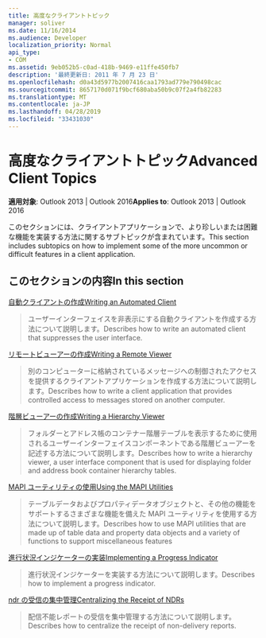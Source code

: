 ```yaml
---
title: 高度なクライアントトピック
manager: soliver
ms.date: 11/16/2014
ms.audience: Developer
localization_priority: Normal
api_type:
- COM
ms.assetid: 9eb052b5-c0ad-418b-9469-e11ffe450fb7
description: '最終更新日: 2011 年 7 月 23 日'
ms.openlocfilehash: d0a43d5977b2007416caa1793ad779e790498cac
ms.sourcegitcommit: 8657170d071f9bcf680aba50b9c07f2a4fb82283
ms.translationtype: MT
ms.contentlocale: ja-JP
ms.lasthandoff: 04/28/2019
ms.locfileid: "33431030"
---
```

# <a name="advanced-client-topics"></a><span data-ttu-id="97514-103">高度なクライアントトピック</span><span class="sxs-lookup"><span data-stu-id="97514-103">Advanced Client Topics</span></span>

  
  
<span data-ttu-id="97514-104">**適用対象**: Outlook 2013 | Outlook 2016</span><span class="sxs-lookup"><span data-stu-id="97514-104">**Applies to**: Outlook 2013 | Outlook 2016</span></span> 
  
<span data-ttu-id="97514-105">このセクションには、クライアントアプリケーションで、より珍しいまたは困難な機能を実装する方法に関するサブトピックが含まれています。</span><span class="sxs-lookup"><span data-stu-id="97514-105">This section includes subtopics on how to implement some of the more uncommon or difficult features in a client application.</span></span>
  
## <a name="in-this-section"></a><span data-ttu-id="97514-106">このセクションの内容</span><span class="sxs-lookup"><span data-stu-id="97514-106">In this section</span></span>

[<span data-ttu-id="97514-107">自動クライアントの作成</span><span class="sxs-lookup"><span data-stu-id="97514-107">Writing an Automated Client</span></span>](writing-an-automated-client.md)
  
> <span data-ttu-id="97514-108">ユーザーインターフェイスを非表示にする自動クライアントを作成する方法について説明します。</span><span class="sxs-lookup"><span data-stu-id="97514-108">Describes how to write an automated client that suppresses the user interface.</span></span>
    
[<span data-ttu-id="97514-109">リモートビューアーの作成</span><span class="sxs-lookup"><span data-stu-id="97514-109">Writing a Remote Viewer</span></span>](writing-a-remote-viewer.md)
  
> <span data-ttu-id="97514-110">別のコンピューターに格納されているメッセージへの制御されたアクセスを提供するクライアントアプリケーションを作成する方法について説明します。</span><span class="sxs-lookup"><span data-stu-id="97514-110">Describes how to write a client application that provides controlled access to messages stored on another computer.</span></span>
    
[<span data-ttu-id="97514-111">階層ビューアーの作成</span><span class="sxs-lookup"><span data-stu-id="97514-111">Writing a Hierarchy Viewer</span></span>](writing-a-hierarchy-viewer.md)
  
> <span data-ttu-id="97514-112">フォルダーとアドレス帳のコンテナー階層テーブルを表示するために使用されるユーザーインターフェイスコンポーネントである階層ビューアーを記述する方法について説明します。</span><span class="sxs-lookup"><span data-stu-id="97514-112">Describes how to write a hierarchy viewer, a user interface component that is used for displaying folder and address book container hierarchy tables.</span></span>
    
[<span data-ttu-id="97514-113">MAPI ユーティリティの使用</span><span class="sxs-lookup"><span data-stu-id="97514-113">Using the MAPI Utilities</span></span>](using-the-mapi-utilities.md)
  
> <span data-ttu-id="97514-114">テーブルデータおよびプロパティデータオブジェクトと、その他の機能をサポートするさまざまな機能を備えた MAPI ユーティリティを使用する方法について説明します。</span><span class="sxs-lookup"><span data-stu-id="97514-114">Describes how to use MAPI utilities that are made up of table data and property data objects and a variety of functions to support miscellaneous features</span></span>
    
[<span data-ttu-id="97514-115">進行状況インジケーターの実装</span><span class="sxs-lookup"><span data-stu-id="97514-115">Implementing a Progress Indicator</span></span>](implementing-a-progress-indicator.md)
  
> <span data-ttu-id="97514-116">進行状況インジケーターを実装する方法について説明します。</span><span class="sxs-lookup"><span data-stu-id="97514-116">Describes how to implement a progress indicator.</span></span>
    
[<span data-ttu-id="97514-117">ndr の受信の集中管理</span><span class="sxs-lookup"><span data-stu-id="97514-117">Centralizing the Receipt of NDRs</span></span>](centralizing-the-receipt-of-ndrs.md)
  
> <span data-ttu-id="97514-118">配信不能レポートの受信を集中管理する方法について説明します。</span><span class="sxs-lookup"><span data-stu-id="97514-118">Describes how to centralize the receipt of non-delivery reports.</span></span>
    

